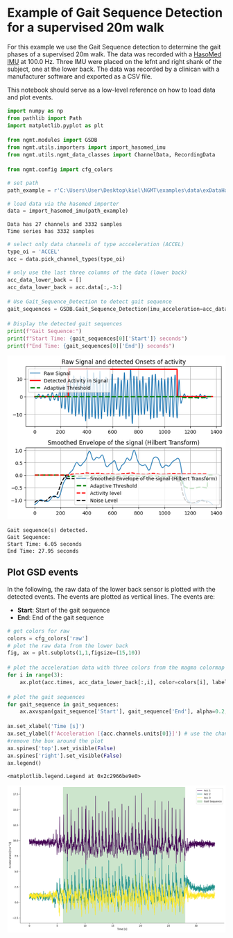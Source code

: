 # Example of Gait Sequence Detection for a supervised 20m walk

For this example we use the Gait Sequence detection to determine the gait phases of a supervised 20m walk. The data was recorded with a [HasoMed IMU](https://hasomed.de/) at 100.0 Hz. Three IMU were placed on the lefnt and right shank of the subject, one at the lower back. The data was recorded by a clinican with a manufacturer software and exported as a CSV file.

This notebook should serve as a low-level reference on how to load data and plot events.


```python
import numpy as np
from pathlib import Path
import matplotlib.pyplot as plt

from ngmt.modules import GSDB
from ngmt.utils.importers import import_hasomed_imu
from ngmt.utils.ngmt_data_classes import ChannelData, RecordingData

from ngmt.config import cfg_colors
```


```python
# set path
path_example = r'C:\Users\User\Desktop\kiel\NGMT\examples\data\exDataHasomed.csv'
```


```python
# load data via the hasomed importer
data = import_hasomed_imu(path_example)
```

    Data has 27 channels and 3332 samples
    Time series has 3332 samples
    


```python
# select only data channels of type accceleration (ACCEL)
type_oi = 'ACCEL'
acc = data.pick_channel_types(type_oi)

```


```python
# only use the last three columns of the data (lower back)
acc_data_lower_back = []
acc_data_lower_back = acc.data[:,-3:]

# Use Gait_Sequence_Detection to detect gait sequence 
gait_sequences = GSDB.Gait_Sequence_Detection(imu_acceleration=acc_data_lower_back, sampling_frequency=100,plot_results=False)

# Display the detected gait sequences
print(f"Gait Sequence:")
print(f"Start Time: {gait_sequences[0]['Start']} seconds")
print(f"End Time: {gait_sequences[0]['End']} seconds")

```


    
![png](event_visualization_files/event_visualization_6_0.png)
    


    Gait sequence(s) detected.
    Gait Sequence:
    Start Time: 6.05 seconds
    End Time: 27.95 seconds
    

## Plot GSD events
In the following, the raw data of the lower back sensor is plotted with the detected events. The events are plotted as vertical lines. The events are:
- **Start**: Start of the gait sequence
- **End**: End of the gait sequence



```python
# get colors for raw
colors = cfg_colors['raw']
# plot the raw data from the lower back
fig, ax = plt.subplots(1,1,figsize=(15,10))

# plot the acceleration data with three colors from the magma colormap
for i in range(3):
    ax.plot(acc.times, acc_data_lower_back[:,i], color=colors[i], label=f'Acc {i+1}')

# plot the gait sequences
for gait_sequence in gait_sequences:
    ax.axvspan(gait_sequence['Start'], gait_sequence['End'], alpha=0.2, color='green', label='Gait Sequence')

ax.set_xlabel('Time [s]')
ax.set_ylabel(f'Acceleration [{acc.channels.units[0]}]') # use the channel unit from the data class
#remove the box around the plot
ax.spines['top'].set_visible(False)
ax.spines['right'].set_visible(False)
ax.legend()

```




    <matplotlib.legend.Legend at 0x2c2966be9e0>




    
![png](event_visualization_files/event_visualization_8_1.png)
    

